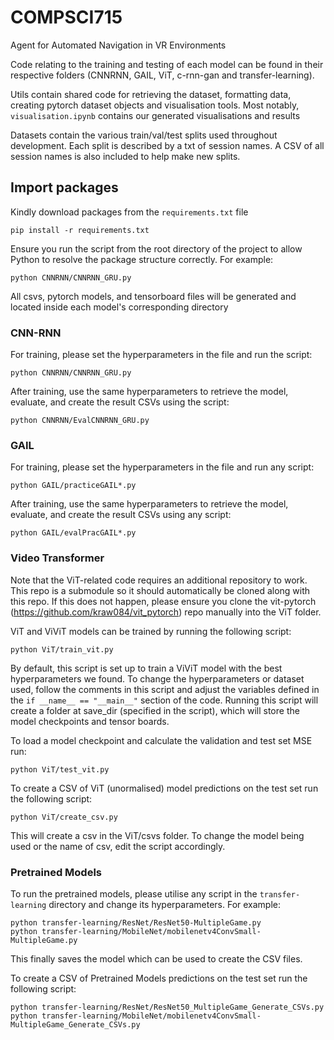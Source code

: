 # COMPSCI715
Agent for Automated Navigation in VR Environments

Code relating to the training and testing of each model can be found in their respective folders (CNNRNN, GAIL, ViT, c-rnn-gan and transfer-learning).

Utils contain shared code for retrieving the dataset, formatting data, creating pytorch dataset objects and visualisation tools. Most notably, ```visualisation.ipynb``` contains our generated visualisations and results

Datasets contain the various train/val/test splits used throughout development. Each split is described by a txt of session names. A CSV of all session names is also included to help make new splits.

## Import packages
Kindly download packages from the ```requirements.txt``` file

```
pip install -r requirements.txt
```

Ensure you run the script from the root directory of the project to allow Python to resolve the package structure correctly. For example:

```
python CNNRNN/CNNRNN_GRU.py
```

All csvs, pytorch models, and tensorboard files will be generated and located inside each model's corresponding directory

### CNN-RNN
For training, please set the hyperparameters in the file and run the script:

```
python CNNRNN/CNNRNN_GRU.py
```

After training, use the same hyperparameters to retrieve the model, evaluate, and create the result CSVs using the script:

```
python CNNRNN/EvalCNNRNN_GRU.py
```

### GAIL
For training, please set the hyperparameters in the file and run any script:

```
python GAIL/practiceGAIL*.py
```

After training, use the same hyperparameters to retrieve the model, evaluate, and create the result CSVs using any script:

```
python GAIL/evalPracGAIL*.py
```

### Video Transformer
Note that the ViT-related code requires an additional repository to work. This repo is a submodule so it should automatically be cloned along with this repo. If this does not happen, please ensure you clone the vit-pytorch (https://github.com/kraw084/vit_pytorch) repo manually into the ViT folder.

ViT and ViViT models can be trained by running the following script:
```
python ViT/train_vit.py
```
By default, this script is set up to train a ViViT model with the best hyperparameters we found. To change the hyperparameters or dataset used, follow the comments in this script and adjust the variables defined in the ```if __name__ == "__main__"``` section of the code. Running this script will create a folder at save_dir (specified in the script), which will store the model checkpoints and tensor boards. 

To load a model checkpoint and calculate the validation and test set MSE run:
```
python ViT/test_vit.py
```

To create a CSV of ViT (unormalised) model predictions on the test set run the following script:
```
python ViT/create_csv.py
```
This will create a csv in the ViT/csvs folder. To change the model being used or the name of csv, edit the script accordingly.

### Pretrained Models
To run the pretrained models, please utilise any script in the ```transfer-learning``` directory and change its hyperparameters. For example:

```
python transfer-learning/ResNet/ResNet50-MultipleGame.py
python transfer-learning/MobileNet/mobilenetv4ConvSmall-MultipleGame.py
```
This finally saves the model which can be used to create the CSV files.

To create a CSV of Pretrained Models predictions on the test set run the following script:

```
python transfer-learning/ResNet/ResNet50_MultipleGame_Generate_CSVs.py
python transfer-learning/MobileNet/mobilenetv4ConvSmall-MultipleGame_Generate_CSVs.py
```


